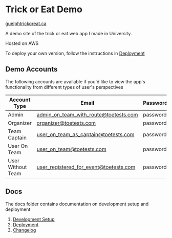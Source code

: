# Trick or Eat Demo

[guelphtrickoreat.ca](https://guelphtrickoreat.ca)

A demo site of the trick or eat web app I made in University.

Hosted on AWS

To deploy your own version, follow the instructions in [Deployment](docs/deployment.md)  

## Demo Accounts

The following accounts are available if you'd like to view the app's functionality from different types of user's perspectives

| Account Type  | Email | Password |
| ------------- | ------------- | ------------- |
| Admin  | admin_on_team_with_route@toetests.com  | password |
| Organizer  | organizer@toetests.com | password |
| Team Captain  | user_on_team_as_captain@toetests.com  | password |
| User On Team  | user_on_team@toetests.com  | password |
| User Without Team  | user_registered_for_event@toetests.com  | password |

## Docs

The docs folder contains documentation on development setup and deployment

  1. [Development Setup](docs/application-setup.md)
  2. [Deployment](docs/deployment.md)
  3. [Changelog](docs/version-notes.md)
